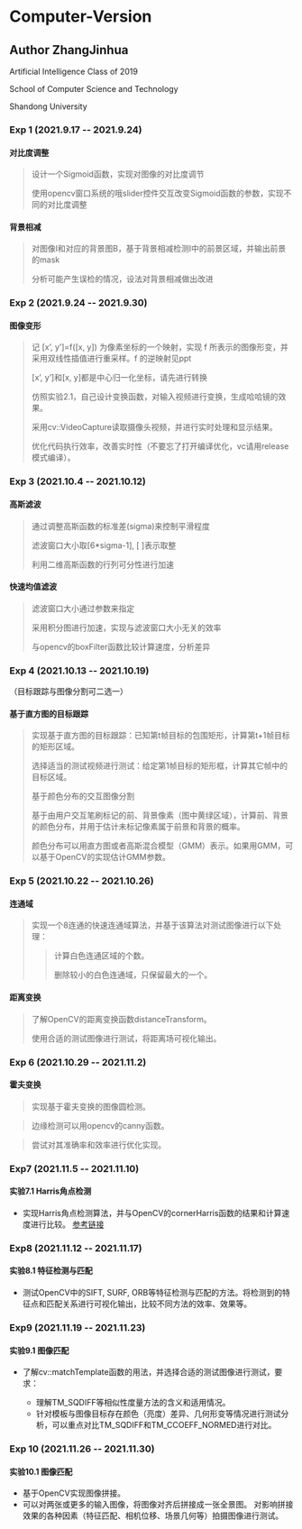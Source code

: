 # Computer-Version
## Author ZhangJinhua
Artificial Intelligence Class of 2019

School of Computer Science and Technology

Shandong University

### Exp 1 (2021.9.17 -- 2021.9.24)
#### 对比度调整

>设计一个Sigmoid函数，实现对图像的对比度调节
>
>使用opencv窗口系统的哦slider控件交互改变Sigmoid函数的参数，实现不同的对比度调整

#### 背景相减

>对图像I和对应的背景图B，基于背景相减检测I中的前景区域，并输出前景的mask
>
>分析可能产生误检的情况，设法对背景相减做出改进

### Exp 2 (2021.9.24 -- 2021.9.30)
#### 图像变形
>记 [x’, y’]=f([x, y]) 为像素坐标的一个映射，实现 f 所表示的图像形变，并采用双线性插值进行重采样。f 的逆映射见ppt
>
>[x’, y’]和[x, y]都是中心归一化坐标，请先进行转换
>
>仿照实验2.1，自己设计变换函数，对输入视频进行变换，生成哈哈镜的效果。
>
>采用cv::VideoCapture读取摄像头视频，并进行实时处理和显示结果。
>
>优化代码执行效率，改善实时性（不要忘了打开编译优化，vc请用release模式编译）。
### Exp 3 (2021.10.4 -- 2021.10.12)
#### 高斯滤波
>通过调整高斯函数的标准差(sigma)来控制平滑程度
>
>滤波窗口大小取[6*sigma-1], [ ]表示取整
>
>利用二维高斯函数的行列可分性进行加速

#### 快速均值滤波
> 滤波窗口大小通过参数来指定
> 
>采用积分图进行加速，实现与滤波窗口大小无关的效率
>
>与opencv的boxFilter函数比较计算速度，分析差异
### Exp 4 (2021.10.13 -- 2021.10.19)
（目标跟踪与图像分割可二选一）

#### 基于直方图的目标跟踪
>实现基于直方图的目标跟踪：已知第t帧目标的包围矩形，计算第t+1帧目标的矩形区域。
>
>选择适当的测试视频进行测试：给定第1帧目标的矩形框，计算其它帧中的目标区域。
>
>基于颜色分布的交互图像分割
>
>基于由用户交互笔刷标记的前、背景像素（图中黄绿区域），计算前、背景的颜色分布，并用于估计未标记像素属于前景和背景的概率。
>
>颜色分布可以用直方图或者高斯混合模型（GMM）表示。如果用GMM，可以基于OpenCV的实现估计GMM参数。
### Exp 5 (2021.10.22 -- 2021.10.26)
#### 连通域
>实现一个8连通的快速连通域算法，并基于该算法对测试图像进行以下处理：
>>计算白色连通区域的个数。
>>
>>删除较小的白色连通域，只保留最大的一个。
#### 距离变换
>了解OpenCV的距离变换函数distanceTransform。
>
>使用合适的测试图像进行测试，将距离场可视化输出。
### Exp 6 (2021.10.29 -- 2021.11.2)
#### 霍夫变换
>实现基于霍夫变换的图像圆检测。

>边缘检测可以用opencv的canny函数。

>尝试对其准确率和效率进行优化实现。

### Exp7 (2021.11.5 -- 2021.11.10)
#### 实验7.1  Harris角点检测
- 实现Harris角点检测算法，并与OpenCV的cornerHarris函数的结果和计算速度进行比较。
[参考链接](https://zhuanlan.zhihu.com/p/83064609)

### Exp8 (2021.11.12 -- 2021.11.17)
#### 实验8.1  特征检测与匹配
- 测试OpenCV中的SIFT, SURF, ORB等特征检测与匹配的方法。将检测到的特征点和匹配关系进行可视化输出，比较不同方法的效率、效果等。

### Exp9 (2021.11.19 -- 2021.11.23)
#### 实验9.1  图像匹配
- 了解cv::matchTemplate函数的用法，并选择合适的测试图像进行测试，要求：

  - 理解TM_SQDIFF等相似性度量方法的含义和适用情况。
  - 针对模板与图像目标存在颜色（亮度）差异、几何形变等情况进行测试分析，可以重点对比TM_SQDIFF和TM_CCOEFF_NORMED进行对比。

### Exp 10 (2021.11.26 -- 2021.11.30)
#### 实验10.1  图像匹配
- 基于OpenCV实现图像拼接。
- 可以对两张或更多的输入图像，将图像对齐后拼接成一张全景图。
对影响拼接效果的各种因素（特征匹配、相机位移、场景几何等）拍摄图像进行测试。
